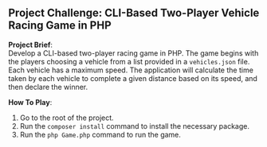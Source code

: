 ## Project Challenge: CLI-Based Two-Player Vehicle Racing Game in PHP

**Project Brief**:  
Develop a CLI-based two-player racing game in PHP. The game begins with the players choosing a vehicle from a list provided in a `vehicles.json` file. Each vehicle has a maximum speed. The application will calculate the time taken by each vehicle to complete a given distance based on its speed, and then declare the winner.

**How To Play**:   
1. Go to the root of the project.
2. Run the `composer install` command to install the necessary package.
3. Run the `php Game.php` command to run the game.
 
